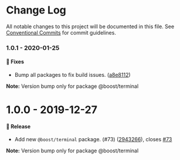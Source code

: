 # Change Log

All notable changes to this project will be documented in this file.
See [Conventional Commits](https://conventionalcommits.org) for commit guidelines.

### 1.0.1 - 2020-01-25

#### 🐞 Fixes

- Bump all packages to fix build issues. ([a8e8112](https://github.com/milesj/boost/commit/a8e8112))

**Note:** Version bump only for package @boost/terminal





# 1.0.0 - 2019-12-27

#### 🎉 Release

- Add new `@boost/terminal` package. (#73) ([2943266](https://github.com/milesj/boost/commit/2943266)), closes [#73](https://github.com/milesj/boost/issues/73)

**Note:** Version bump only for package @boost/terminal
